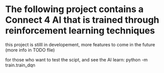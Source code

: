 # The following project contains a Connect 4 AI that is trained through reinforcement learning techniques

 this project is stilll in developement, more features to come in the future (more info in TODO flie)

 for those who want to test the scipt, and see the AI learn: python -m train.train_dqn
